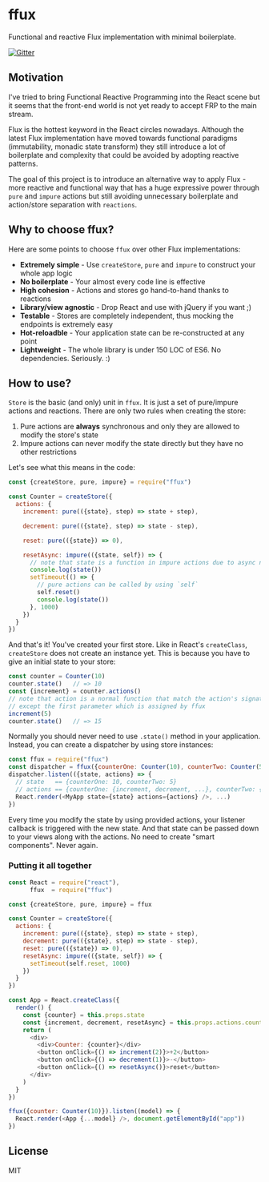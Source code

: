 # ffux

Functional and reactive Flux implementation with minimal boilerplate.

[![Gitter](https://badges.gitter.im/Join%20Chat.svg)](https://gitter.im/milankinen/ffux?utm_source=badge&utm_medium=badge&utm_campaign=pr-badge)


## Motivation

I've tried to bring Functional Reactive Programming into the React scene 
but it seems that the front-end world is not yet ready to accept FRP to 
the main stream. 

Flux is the hottest keyword in the React circles nowadays. Although the 
latest Flux implementation have moved towards functional paradigms
(immutability, monadic state transform) they still introduce a lot of
boilerplate and complexity that could be avoided by adopting reactive
patterns.

The goal of this project is to introduce an alternative way to apply 
Flux - more reactive and functional way that has a huge expressive 
power through `pure` and `impure` actions but still avoiding unnecessary
boilerplate and action/store separation with `reactions`.


## Why to choose ffux?

Here are some points to choose `ffux` over other Flux implementations:

  * **Extremely simple** - Use `createStore`, `pure` and `impure` to construct your whole app logic
  * **No boilerplate** - Your almost every code line is effective
  * **High cohesion** - Actions and stores go hand-to-hand thanks to reactions
  * **Library/view agnostic** - Drop React and use with jQuery if you want ;)
  * **Testable** - Stores are completely independent, thus mocking the endpoints is extremely easy
  * **Hot-reloadble** - Your application state can be re-constructed at any point
  * **Lightweight** - The whole library is under 150 LOC of ES6. No dependencies. Seriously. :)
  
## How to use?

`Store` is the basic (and only) unit in `ffux`. It is just a set of
pure/impure actions and reactions. There are only two rules when creating
the store:

  1) Pure actions are **always** synchronous and only they are allowed to modify the store's state
  2) Impure actions can never modify the state directly but they have no other restrictions 

Let's see what this means in the code:

```javascript
const {createStore, pure, impure} = require("ffux") 

const Counter = createStore({
  actions: {
    increment: pure(({state}, step) => state + step),

    decrement: pure(({state}, step) => state - step),

    reset: pure(({state}) => 0),

    resetAsync: impure(({state, self}) => {
      // note that state is a function in impure actions due to async nature of impure action
      console.log(state())
      setTimeout(() => {
        // pure actions can be called by using `self`
        self.reset()
        console.log(state())
      }, 1000)
    })
  }
})
```

And that's it! You've created your first store. Like in React's `createClass`,
`createStore` does not create an instance yet. This is because you have to give
an initial state to your store:

```javascript
const counter = Counter(10)
counter.state()   // => 10
const {increment} = counter.actions()
// note that action is a normal function that match the action's signature 
// except the first parameter which is assigned by ffux
increment(5)
counter.state()   // => 15
```

Normally you should never need to use `.state()` method in your application. Instead,
you can create a dispatcher by using store instances:

```javascript
const ffux = require("ffux")
const dispatcher = ffux({counterOne: Counter(10), counterTwo: Counter(5)})
dispatcher.listen(({state, actions} => {
  // state   == {counterOne: 10, counterTwo: 5}
  // actions == {counterOne: {increment, decrement, ...}, counterTwo: { ... }}
  React.render(<MyApp state={state} actions={actions} />, ...)
})
``` 

Every time you modify the state by using provided actions, your listener
callback is triggered with the new state. And that state can be passed down
to your views along with the actions. No need to create "smart components".
Never again.

### Putting it all together 

```javascript
const React = require("react"),
      ffux  = require("ffux")

const {createStore, pure, impure} = ffux

const Counter = createStore({
  actions: {
    increment: pure(({state}, step) => state + step),
    decrement: pure(({state}, step) => state - step),
    reset: pure(({state}) => 0),
    resetAsync: impure(({state, self}) => {
      setTimeout(self.reset, 1000)
    })
  }
})

const App = React.createClass({
  render() {
    const {counter} = this.props.state
    const {increment, decrement, resetAsync} = this.props.actions.counter
    return (
      <div>
        <div>Counter: {counter}</div>
        <button onClick={() => increment(2)}>+2</button>
        <button onClick={() => decrement(1)}>-</button>
        <button onClick={() => resetAsync()}>reset</button>
      </div>
    )
  }
})

ffux({counter: Counter(10)}).listen((model) => {
  React.render(<App {...model} />, document.getElementById("app"))
})
```

## License

MIT
